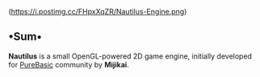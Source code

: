(https://i.postimg.cc/FHpxXqZR/Nautilus-Engine.png)
## •Sum•
**Nautilus** is a small OpenGL-powered 2D game engine, initially developed for [PureBasic](https://www.purebasic.fr/) community by **Mijikai**.
